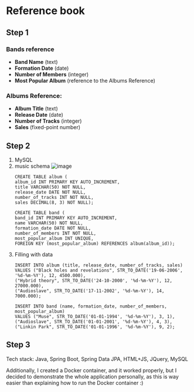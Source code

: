 # Reference book

## Step 1

### Bands reference
- **Band Name** (text)
- **Formation Date** (date)
- **Number of Members** (integer)
- **Most Popular Album** (reference to the Albums Reference)

### Albums Reference:

- **Album Title** (text)
- **Release Date** (date)
- **Number of Tracks** (integer)
- **Sales** (fixed-point number)

## Step 2

1. MySQL
2. music schema
    ![image](https://github.com/egerrmann/reference-book/assets/70744445/74c3b16a-6175-460f-aa13-43615c43d45f)
    ```
    CREATE TABLE album (
    album_id INT PRIMARY KEY AUTO_INCREMENT,
    title VARCHAR(50) NOT NULL,
    release_date DATE NOT NULL,
    number_of_tracks INT NOT NULL,
    sales DECIMAL(8, 3) NOT NULL);
    ```
    ```
    CREATE TABLE band (
    band_id INT PRIMARY KEY AUTO_INCREMENT,
    name VARCHAR(50) NOT NULL,
    formation_date DATE NOT NULL,
    number_of_members INT NOT NULL,
    most_popular_album INT UNIQUE,
    FOREIGN KEY (most_popular_album) REFERENCES album(album_id));
    ```
3. Filling with data
    ```
    INSERT INTO album (title, release_date, number_of_tracks, sales)
    VALUES ("Black holes and revelations", STR_TO_DATE('19-06-2006', '%d-%m-%Y'), 12, 4500.000),
    ("Hybrid theory", STR_TO_DATE('24-10-2000', '%d-%m-%Y'), 12, 27000.000),
    ("Audioslave", STR_TO_DATE('17-11-2002', '%d-%m-%Y'), 14, 7000.000);
    ```
    ```
    INSERT INTO band (name, formation_date, number_of_members, most_popular_album)
    VALUES ("Muse", STR_TO_DATE('01-01-1994', '%d-%m-%Y'), 3, 1),
    ("Audioslave", STR_TO_DATE('01-01-2001', '%d-%m-%Y'), 4, 3),
    ("Linkin Park", STR_TO_DATE('01-01-1996', '%d-%m-%Y'), 9, 2);
    ```
   
## Step 3

Tech stack: Java, Spring Boot, Spring Data JPA, HTML+JS, JQuery, MySQL

Additionally, I created a Docker container, and it worked properly, 
but I decided to demonstrate the whole application personally, 
as this is way easier than explaining how to run the Docker container :)


